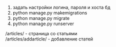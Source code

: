 1) задать настройки логина, пароля и хоста бд 
2) python manage.py makemigrations
3) python manage.py migrate
4) python manage.py runserver


/articles/ - страница со статьями                                   
/articles/addarticle/ - добавление статей

